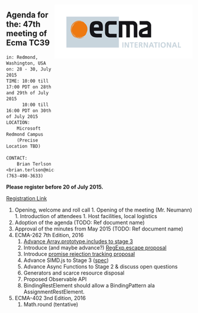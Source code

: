 <img src="../images/Ecma_RVB-003.jpg"
     align="right" alt="" />

## Agenda for the: 47th meeting of Ecma TC39

    in: Redmond, Washington, USA
    on: 28 - 30, July 2015
    TIME: 10:00 till 17:00 PDT on 28th and 29th of July 2015
          10:00 till 16:00 PDT on 30th of July 2015
    LOCATION:
        Microsoft Redmond Campus
        (Precise Location TBD)

    CONTACT:
        Brian Terlson <brian.terlson@microsoft.com> (763-498-3633)

**Please register before 20 of July 2015.**

[Registration Link](http://doodle.com/qt7cxyuber7pckww)

  1. Opening, welcome and roll call
    1. Opening of the meeting (Mr. Neumann)
    1. Introduction of attendees
    1. Host facilities, local logistics
  1. Adoption of the agenda (TODO: Ref document name)
  1. Approval of the minutes from May 2015 (TODO: Ref document name)
  1. ECMA-262 7th Edition, 2016
     1. [Advance Array.prototype.includes to stage 3](https://github.com/tc39/Array.prototype.includes/issues/12)
     1. Introduce (and maybe advance?) [RegExp.escape proposal](https://github.com/benjamingr/RegExp.escape)
     1. Introduce [promise rejection tracking proposal](https://github.com/domenic/unhandled-rejections-browser-spec#changes-to-ecmascript)
     1. Advance SIMD.js to Stage 3 ([spec](http://littledan.github.io/simd.html))
     1. Advance Async Functions to Stage 2 & discuss open questions
     1. Generators and scarce resource disposal 
     1. Proposed Observable API
     1. BindingRestElement should allow a BindingPattern ala AssignmentRestElement.
  1. ECMA-402 3nd Edition, 2016
     1. Math.round (tentative)
